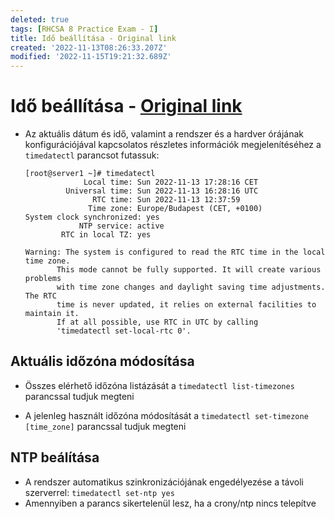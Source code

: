 ```yaml
---
deleted: true
tags: [RHCSA 8 Practice Exam - I]
title: Idő beállítása - Original link
created: '2022-11-13T08:26:33.207Z'
modified: '2022-11-15T19:21:32.689Z'
---
```


# Idő beállítása - [Original link](https://access.redhat.com/documentation/en-us/red_hat_enterprise_linux/7/html/system_administrators_guide/chap-configuring_the_date_and_time)

- Az aktuális dátum és idő, valamint a rendszer és a hardver órájának konfigurációjával kapcsolatos részletes információk megjelenítéséhez a `timedatectl` parancsot futassuk:

      [root@server1 ~]# timedatectl
                   Local time: Sun 2022-11-13 17:28:16 CET
               Universal time: Sun 2022-11-13 16:28:16 UTC
                     RTC time: Sun 2022-11-13 12:37:59
                    Time zone: Europe/Budapest (CET, +0100)
      System clock synchronized: yes
                  NTP service: active
              RTC in local TZ: yes

      Warning: The system is configured to read the RTC time in the local time zone.
             This mode cannot be fully supported. It will create various problems
             with time zone changes and daylight saving time adjustments. The RTC
             time is never updated, it relies on external facilities to maintain it.
             If at all possible, use RTC in UTC by calling
             'timedatectl set-local-rtc 0'.

## Aktuális időzóna módosítása

- Összes elérhető időzóna listázását a `timedatectl list-timezones` parancssal tudjuk megteni

- A jelenleg használt időzóna módosítását a `timedatectl set-timezone [time_zone]` parancssal tudjuk megteni

## NTP beálítása
- A rendszer automatikus szinkronizációjának engedélyezése a távoli szerverrel: `timedatectl set-ntp yes`
- Amennyiben a parancs sikertelenül lesz, ha a crony/ntp nincs telepítve
    



